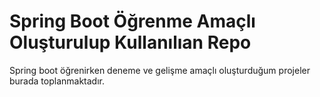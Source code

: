 # Spring Boot Öğrenme Amaçlı Oluşturulup Kullanılıan Repo

Spring boot öğrenirken deneme ve gelişme amaçlı oluşturduğum projeler burada toplanmaktadır.


